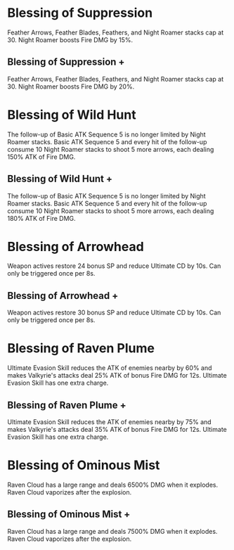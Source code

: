# Blessing of Suppression

Feather Arrows, Feather Blades, Feathers, and Night Roamer stacks cap at 30. Night Roamer boosts Fire DMG by 15%.

## Blessing of Suppression +

Feather Arrows, Feather Blades, Feathers, and Night Roamer stacks cap at 30. Night Roamer boosts Fire DMG by 20%.

# Blessing of Wild Hunt

The follow-up of Basic ATK Sequence 5 is no longer limited by Night Roamer stacks. Basic ATK Sequence 5 and every hit of the follow-up consume 10 Night Roamer stacks to shoot 5 more arrows, each dealing 150% ATK of Fire DMG.

## Blessing of Wild Hunt +

The follow-up of Basic ATK Sequence 5 is no longer limited by Night Roamer stacks. Basic ATK Sequence 5 and every hit of the follow-up consume 10 Night Roamer stacks to shoot 5 more arrows, each dealing 180% ATK of Fire DMG.

# Blessing of Arrowhead

Weapon actives restore 24 bonus SP and reduce Ultimate CD by 10s. Can only be triggered once per 8s.

## Blessing of Arrowhead +

Weapon actives restore 30 bonus SP and reduce Ultimate CD by 10s. Can only be triggered once per 8s.

# Blessing of Raven Plume

Ultimate Evasion Skill reduces the ATK of enemies nearby by 60% and makes Valkyrie's attacks deal 25% ATK of bonus Fire DMG for 12s. Ultimate Evasion Skill has one extra charge.

## Blessing of Raven Plume +

Ultimate Evasion Skill reduces the ATK of enemies nearby by 75% and makes Valkyrie's attacks deal 35% ATK of bonus Fire DMG for 12s. Ultimate Evasion Skill has one extra charge.

# Blessing of Ominous Mist

Raven Cloud has a large range and deals 6500% DMG when it explodes. Raven Cloud vaporizes after the explosion.

## Blessing of Ominous Mist +

Raven Cloud has a large range and deals 7500% DMG when it explodes. Raven Cloud vaporizes after the explosion.
